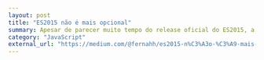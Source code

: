 ```yaml
---
layout: post
title: "ES2015 não é mais opcional"
summary: Apesar de parecer muito tempo do release oficial do ES2015, a uso do padrão não é absoluto. Esse artigo busca mostrar os principais valores e razões para adotarmos de vez a versão oficial do JavaScript.
category: "JavaScript"
external_url: "https://medium.com/@fernahh/es2015-n%C3%A3o-%C3%A9-mais-opcional-9f727de1e103"
---
```

